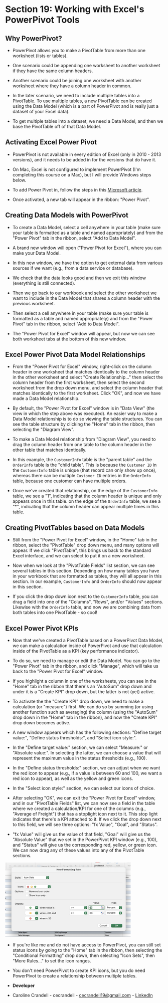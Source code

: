 # Section 19: Working with Excel's PowerPivot Tools

## Why PowerPivot?

- PowerPivot allows you to make a PivotTable from more than one worksheet (lists or tables).

- One scenario could be appending one worksheet to another worksheet if they have the same column headers.

- Another scenario could be joining one worksheet with another worksheet where they have a column header in common.

- In the later scenario, we need to include multiple tables into a PivotTable. To use multiple tables, a new PivotTable can be created using the Data Model (which is a part of PowerPivot and is really just a dataset of your Excel data).

- To get multiple tables into a dataset, we need a Data Model, and then we base the PivotTable off of that Data Model.

## Activating Excel Power Pivot

- PowerPivot is not available in every edition of Excel (only in 2010 - 2013 versions), and it needs to be added in for the versions that do have it.

- On Mac, Excel is not configured to implement PowerPivot (I'm completing this course on a Mac), but I will provide Windows steps below.

- To add Power Pivot in, follow the steps in this [Microsoft article](https://support.microsoft.com/en-us/office/start-the-power-pivot-add-in-for-excel-a891a66d-36e3-43fc-81e8-fc4798f39ea8).

- Once activated, a new tab will appear in the ribbon: "Power Pivot".

## Creating Data Models with PowerPivot

- To create a Data Model, select a cell anywhere in your table (make sure your table is formatted as a table and named appropriately) and from the "Power Pivot" tab in the ribbon, select "Add to Data Model".

- A brand new window will open ("Power Pivot for Excel"), where you can make your Data Model.

- In this new window, we have the option to get external data from various sources if we want (e.g., from a data service or database).

- We check that the data looks good and then we exit this window (everything is still connected).

- Then we go back to our workbook and select the other worksheet we want to include in the Data Model that shares a column header with the previous worksheet.

- Then select a cell anywhere in your table (make sure your table is formatted as a table and named appropriately) and from the "Power Pivot" tab in the ribbon, select "Add to Data Model".

- The "Power Pivot for Excel" window will appear, but now we can see both worksheet tabs at the bottom of this new window.

## Excel Power Pivot Data Model Relationships

- From the "Power Pivot for Excel" window, right-click on the column header in one worksheet that matches identically to the column header in the other worksheet and select "Create Relationship..." then select the column header from the first worksheet, then select the second worksheet from the drop down menu, and select the column header that matches identically to the first worksheet. Click "OK", and now we have made a Data Model relationship.

- By default, the "Power Pivot for Excel" window is in "Data View" (the view in which the step above was executed). An easier way to make a Data Model relationship is to do so viewing the table structures. You can see the table structure by clicking the "Home" tab in the ribbon, then selecting the "Diagram View".

- To make a Data Model relationship from "Diagram View", you need to drag the column header from one table to the column header in the other table that matches identically.

- In this example, the `CustomerInfo` table is the "parent table" and the `OrderInfo` table is the "child table". This is because the `Customer ID` in the `CustomerInfo` table is unique (that record can only show up once), whereas there can be multiple `Customer ID` entries in the `OrderInfo` table, because one customer can have multiple orders.

- Once we've created that relationship, on the edge of the `CustomerInfo` table, we see a "1", indicating that the column header is unique and only appears once in this table. on the edge of the `OrderInfo` table, we see a "\*", indicating that the column header can appear multiple times in this table.

## Creating PivotTables based on Data Models

- Still from the "Power Pivot for Excel" window, in the "Home" tab in the ribbon, select the "PivotTable" drop down menu, and many options will appear. If we click "PivotTable", this brings us back to the standard Excel interface, and we can select to put it on a new worksheet.

- Now when we look at the "PivotTable Fields" list section, we can see several tables in this section. Depending on how many tables you have in your workbook that are formatted as tables, they will all appear in this section. In our example, `CustomerInfo` and `OrderInfo` should now appear in this section.

- If you click the drop down icon next to the `CustomerInfo` table, you can drag a field into one of the "Columns", "Rows", and/or "Values" sections. Likewise with the `OrderInfo` table, and now we are combining data from both tables into one PivotTable - so cool!

## Excel Power Pivot KPIs

- Now that we've created a PivotTable based on a PowerPivot Data Model, we can make a calculation inside of PowerPivot and use that calculation inside of the PivotTable as a KPI (key performance indicator).

- To do so, we need to manage or edit the Data Model. You can go to the "Power Pivot" tab in the ribbon, and click "Manage", which will take us back to the "Power Pivot for Excel" window.

- If you highlight a column in one of the worksheets, you can see in the "Home" tab in the ribbon that there's an "AutoSum" drop down and under it is a "Create KPI" drop down, but the latter is not (yet) active.

- To activate the the "Create KPI" drop down, we need to make a calculation (or "measure") first. We can do so by summing (or using another function such as averaging) the column (using the "AutoSum" drop down in the "Home" tab in the ribbon), and now the "Create KPI" drop down becomes active.

- A new window appears which has the following sections: "Define target value:", "Define status thresholds:", and "Select icon style:".

- In the "Define target value:" section, we can select "Measure:" or "Absolute value:". In selecting the latter, we can choose a value that will represent the maximum value in the status thresholds (e.g., 100).

- In the "Define status thresholds:" section, we can adjust when we want the red icon to appear (e.g., if a value is between 60 and 100, we want a red icon to appear), as well as the yellow and green icons.

- In the "Select icon style:" section, we can select our icons of choice.

- After selecting "OK", we can exit the "Power Pivot for Excel" window, and in our "PivotTable Fields" list, we can now see a field in the table where we created a calculation/KPI for one of the columns (e.g., "Average of Freight") that has a stoplight icon next to it. This stop light indicates that there's a KPI attached to it. If we click the drop down next to this field, we will see three options: "fx Value", "Goal", and "Status".

- "fx Value" will give us the value of that field, "Goal" will give us the "Absolute Value" that we set in the PowerPivot KPI window (e.g., 100), and "Status" will give us the corresponding red, yellow, or green icon. We can now drag any of these values into any of the PivotTable sections.

<img src="Images/iconsets.png" width="400" />

- If you're like me and do not have access to PowerPivot, you can still set status icons by going to the "Home" tab in the ribbon, then selecting the "Conditional Formatting" drop down, then selecting "Icon Sets", then "More Rules..." to set the icon ranges.

- You don't need PowerPivot to create KPI icons, but you do need PowerPivot to create a relationship between multiple tables.

- **Developer**

- Caroline Crandell - cecrandell - cecrandell19@gmail.com - [LinkedIn](https://www.linkedin.com/in/carolinecrandell/)
